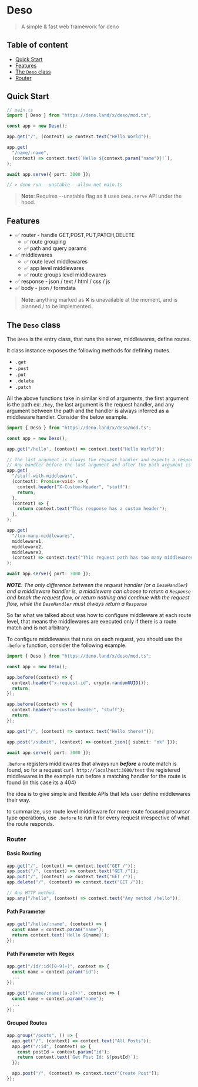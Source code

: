 # Deso

> A simple & fast web framework for deno

## Table of content

- [Quick Start](#quick-start)
- [Features](#features)
- [The `Deso` class](#the-deso-class)
- [Router](#router)

## Quick Start

```ts
// main.ts
import { Deso } from "https://deno.land/x/deso/mod.ts";

const app = new Deso();

app.get("/", (context) => context.text("Hello World"));

app.get(
  "/name/:name",
  (context) => context.text(`Hello ${context.param("name")}!`),
);

await app.serve({ port: 3000 });

// > deno run --unstable --allow-net main.ts
```

> **Note**: Requires --unstable flag as it uses `Deno.serve` API under the hood.

## Features

- ✅ router - handle GET,POST,PUT,PATCH,DELETE
  - ✅ route grouping
  - ✅ path and query params
- ✅ middlewares
  - ✅ route level middlewares
  - ✅ app level middlewares
  - ✅ route groups level middlewares
- ✅ response - json / text / html / css / js
- ✅ body - json / formdata

> **Note**: anything marked as ❌ is unavailable at the moment, and is planned /
> to be implemented.

## The `Deso` class

The `Deso` is the entry class, that runs the server, middlewares, define routes.

It class instance exposes the following methods for defining routes.

- `.get`
- `.post`
- `.put`
- `.delete`
- `.patch`

All the above functions take in similar kind of arguments, the first argument is
the path ex: `/hey`, the last argument is the request handler, and any argument
between the path and the handler is always inferred as a middleware handler.
Consider the below example.

```ts
import { Deso } from "https://deno.land/x/deso/mod.ts";

const app = new Deso();

app.get("/hello", (context) => context.text("Hello World"));

// The last argument is always the request handler and expects a response.
// Any handler before the last argument and after the path argument is considered as a middleware handler.
app.get(
  "/stuff-with-middleware",
  (context): Promise<void> => {
    context.header("X-Custom-Header", "stuff");
    return;
  },
  (context) => {
    return context.text("This response has a custom header");
  },
);

app.get(
  "/too-many-middlewares",
  middleware1,
  middleware2,
  middleware3,
  (context) => context.text("This request path has too many middlewares"),
);

await app.serve({ port: 3000 });
```

<em> **NOTE**: The only difference between the request handler (or a
`DesoHandler`) and a middleware handler is, a middleware can choose to return a
`Response` and break the request flow, or return nothing and continue with the
request flow, while the `DesoHandler` must always return a `Response`</em>

So far what we talked about was how to configure middleware at each route level,
that means the middlewares are executed only if there is a route match and is
not arbitrary.

To configure middlewares that runs on each request, you should use the `.before`
function, consider the following example.

```ts
import { Deso } from "https://deno.land/x/deso/mod.ts";

const app = new Deso();

app.before((context) => {
  context.header("x-request-id", crypto.randomUUID());
  return;
});

app.before((context) => {
  context.header("x-custom-header", "stuff");
  return;
});

app.get("/", (context) => context.text("Hello there!"));

app.post("/submit", (context) => context.json({ submit: "ok" }));

await app.serve({ port: 3000 });
```

`.before` registers middlewares that always run <em> **before**</em> a route
match is found, so for a request `curl http://localhost:3000/test` the
registered middlewares in the example run before a matching handler for the
route is found (in this case its a 404)

the idea is to give simple and flexible APIs that lets user define middlewares
their way.

to summarize, use route level middleware for more route focused precursor type
operations, use `.before` to run it for every request irrespective of what the
route responds.

### Router

#### Basic Routing

```ts
app.get("/", (context) => context.text("GET /"));
app.post("/", (context) => context.text("GET /"));
app.put("/", (context) => context.text("GET /"));
app.delete("/", (context) => context.text("GET /"));

// Any HTTP method.
app.any("/hello", (context) => context.text("Any method /hello"));
```

#### Path Parameter

```ts
app.get("/hello/:name", (context) => {
  const name = context.param("name");
  return context.text(`Hello ${name}`);
});
```

#### Path Parameter with Regex

```ts
app.get("/id/:id([0-9]+)", context => { 
  const name = context.param("id");
  ...
});

app.get("/name/:name([a-z]+)", context => { 
  const name = context.param("name");
  ...
});
```

#### Grouped Routes

```ts
app.group("/posts", () => {
  app.get("/", (context) => context.text("All Posts"));
  app.get("/:id", (context) => {
    const postId = context.param("id");
    return context.text(`Get Post Id: ${postId}`);
  });

  app.post("/", (context) => context.text("Create Post"));
});
```
